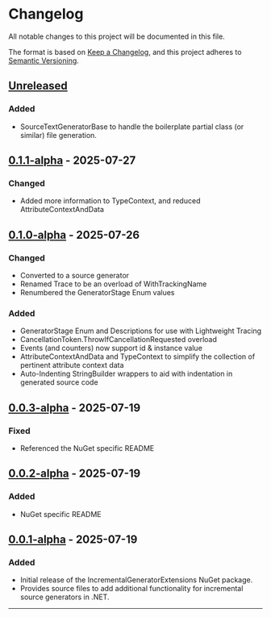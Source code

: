 # Changelog

All notable changes to this project will be documented in this file.

The format is based on [Keep a Changelog](https://keepachangelog.com/en/1.0.0/),
and this project adheres to [Semantic Versioning](https://semver.org/spec/v2.0.0.html).

## [Unreleased]

### Added

- SourceTextGeneratorBase to handle the boilerplate partial class (or similar) file generation.

## [0.1.1-alpha] - 2025-07-27

### Changed

- Added more information to TypeContext, and reduced AttributeContextAndData

## [0.1.0-alpha] - 2025-07-26

### Changed

- Converted to a source generator
- Renamed Trace to be an overload of WithTrackingName
- Renumbered the GeneratorStage Enum values

### Added

- GeneratorStage Enum and Descriptions for use with Lightweight Tracing
- CancellationToken.ThrowIfCancellationRequested overload
- Events (and counters) now support id & instance value
- AttributeContextAndData and TypeContext to simplify the collection of pertinent attribute context data
- Auto-Indenting StringBuilder wrappers to aid with indentation in generated source code

## [0.0.3-alpha] - 2025-07-19

### Fixed

- Referenced the NuGet specific README

## [0.0.2-alpha] - 2025-07-19

### Added

- NuGet specific README

## [0.0.1-alpha] - 2025-07-19

### Added

- Initial release of the IncrementalGeneratorExtensions NuGet package.
- Provides source files to add additional functionality for incremental source generators in .NET.

---

[Unreleased]: https://github.com/datacute/IncrementalGeneratorExtensions/compare/0.1.1-alpha...develop
[0.1.1-alpha]: https://github.com/datacute/IncrementalGeneratorExtensions/releases/tag/0.1.1-alpha
[0.1.0-alpha]: https://github.com/datacute/IncrementalGeneratorExtensions/releases/tag/0.1.0-alpha
[0.0.3-alpha]: https://github.com/datacute/IncrementalGeneratorExtensions/releases/tag/0.0.3-alpha
[0.0.2-alpha]: https://github.com/datacute/IncrementalGeneratorExtensions/releases/tag/0.0.2-alpha
[0.0.1-alpha]: https://github.com/datacute/IncrementalGeneratorExtensions/releases/tag/0.0.1-alpha

